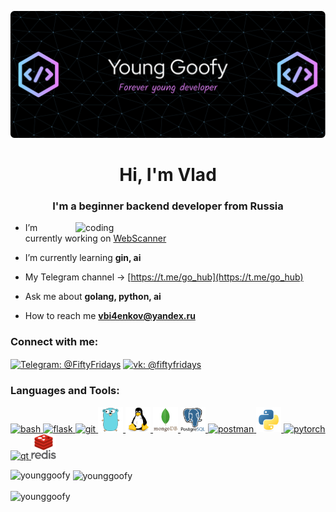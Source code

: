 ![Header](https://github.com/YoungGoofy/YoungGoofy/blob/main/github-header-image.png)

<h1 align="center">Hi, I'm Vlad</h1>
<h3 align="center">I'm a beginner backend developer from Russia</h3>

<img align="right" alt="coding" width="400" src="https://miro.medium.com/max/1000/1*byd_7mPRMt2_I_B6V22FQw.gif">


- I’m currently working on [WebScanner](https://github.com/YoungGoofy/WebScanner)

- I’m currently learning **gin, ai**

- My Telegram channel -> [https://t.me/go_hub](https://t.me/go_hub)

- Ask me about **golang, python, ai**

- How to reach me **vbi4enkov@yandex.ru**

<h3 align="left">Connect with me:</h3>
<p align="left">
<a href="https://t.me/FiftyFridays" target="blank"><img align="center" src="https://www.svgrepo.com/show/55722/telegram.svg" alt="Telegram: @FiftyFridays" height="40" width="40" /></a>
<a href="https://vk.com/fiftyfridays" target="blank"><img align="center" src="https://logos-download.com/wp-content/uploads/2021/06/VK_black_Logo_2021-2048x2048.png" alt="vk: @fiftyfridays" height="40" width="40" /></a>
</p>
<p align="left">
</p>

<h3 align="left">Languages and Tools:</h3>
<p align="left"> <a href="https://www.gnu.org/software/bash/" target="_blank" rel="noreferrer"> <img src="https://www.vectorlogo.zone/logos/gnu_bash/gnu_bash-icon.svg" alt="bash" width="40" height="40"/> </a> <a href="https://flask.palletsprojects.com/" target="_blank" rel="noreferrer"> <img src="https://www.vectorlogo.zone/logos/pocoo_flask/pocoo_flask-icon.svg" alt="flask" width="40" height="40"/> </a> <a href="https://git-scm.com/" target="_blank" rel="noreferrer"> <img src="https://www.vectorlogo.zone/logos/git-scm/git-scm-icon.svg" alt="git" width="40" height="40"/> </a> <a href="https://golang.org" target="_blank" rel="noreferrer"> <img src="https://raw.githubusercontent.com/devicons/devicon/master/icons/go/go-original.svg" alt="go" width="40" height="40"/> </a> <a href="https://www.linux.org/" target="_blank" rel="noreferrer"> <img src="https://raw.githubusercontent.com/devicons/devicon/master/icons/linux/linux-original.svg" alt="linux" width="40" height="40"/> </a> <a href="https://www.mongodb.com/" target="_blank" rel="noreferrer"> <img src="https://raw.githubusercontent.com/devicons/devicon/master/icons/mongodb/mongodb-original-wordmark.svg" alt="mongodb" width="40" height="40"/> </a> <a href="https://www.postgresql.org" target="_blank" rel="noreferrer"> <img src="https://raw.githubusercontent.com/devicons/devicon/master/icons/postgresql/postgresql-original-wordmark.svg" alt="postgresql" width="40" height="40"/> </a> <a href="https://postman.com" target="_blank" rel="noreferrer"> <img src="https://www.vectorlogo.zone/logos/getpostman/getpostman-icon.svg" alt="postman" width="40" height="40"/> </a> <a href="https://www.python.org" target="_blank" rel="noreferrer"> <img src="https://raw.githubusercontent.com/devicons/devicon/master/icons/python/python-original.svg" alt="python" width="40" height="40"/> </a> <a href="https://pytorch.org/" target="_blank" rel="noreferrer"> <img src="https://www.vectorlogo.zone/logos/pytorch/pytorch-icon.svg" alt="pytorch" width="40" height="40"/> </a> <a href="https://www.qt.io/" target="_blank" rel="noreferrer"> <img src="https://upload.wikimedia.org/wikipedia/commons/0/0b/Qt_logo_2016.svg" alt="qt" width="40" height="40"/> </a> <a href="https://redis.io" target="_blank" rel="noreferrer"> <img src="https://raw.githubusercontent.com/devicons/devicon/master/icons/redis/redis-original-wordmark.svg" alt="redis" width="40" height="40"/> </a> </p>

<p><img align="left" src="https://github-readme-stats.vercel.app/api/top-langs?username=younggoofy&show_icons=true&theme=dracula&locale=en&layout=compact" alt="younggoofy" /></p>

<p>&nbsp;<img align="center" src="https://github-readme-stats.vercel.app/api?username=younggoofy&show_icons=true&theme=dracula&locale=en" alt="younggoofy" /></p>

<p><img align="center" src="https://github-readme-streak-stats.herokuapp.com/?user=younggoofy&theme=dark" alt="younggoofy" /></p>
